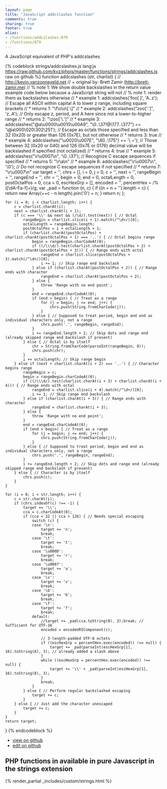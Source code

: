 ```yaml
---
layout: page
title: "JavaScript addcslashes function"
comments: true
sharing: true
footer: true
alias:
- /functions/addcslashes:879
- /functions/879
---
```

<!-- Generated by Rakefile:build -->
A JavaScript equivalent of PHP's addcslashes

{% codeblock strings/addcslashes.js lang:js https://raw.github.com/kvz/phpjs/master/functions/strings/addcslashes.js raw on github %}
function addcslashes (str, charlist) {
    // http://kevin.vanzonneveld.net
    // +   original by: Brett Zamir (http://brett-zamir.me)
    // %  note 1: We show double backslashes in the return value example code below because a JavaScript string will not
    // %  note 1: render them as backslashes otherwise
    // *     example 1: addcslashes('foo[ ]', 'A..z'); // Escape all ASCII within capital A to lower z range, including square brackets
    // *     returns 1: "\\f\\o\\o\\[ \\]"
    // *     example 2: addcslashes("zoo['.']", 'z..A'); // Only escape z, period, and A here since not a lower-to-higher range
    // *     returns 2: "\\zoo['\\.']"
    // *     example 3: addcslashes("@a\u0000\u0010\u00A9", "\0..\37!@\177..\377") == '\\@a\\000\\020\\302\\251'); // Escape as octals those specified and less than 32 (0x20) or greater than 126 (0x7E), but not otherwise
    // *     returns 3: true
    // *     example 4: addcslashes("\u0020\u007E", "\40..\175") == '\\ ~'); // Those between 32 (0x20 or 040) and 126 (0x7E or 0176) decimal value will be backslashed if specified (not octalized)
    // *     returns 4: true
    // *     example 5: addcslashes("\r\u0007\n", '\0..\37'); // Recognize C escape sequences if specified
    // *     returns 5: "\\r\\a\\n"
    // *     example 6: addcslashes("\r\u0007\n", '\0'); // Do not recognize C escape sequences if not specified
    // *     returns 7: "\r\u0007\n"
    var target = '',
        chrs = [],
        i = 0,
        j = 0,
        c = '',
        next = '',
        rangeBegin = '',
        rangeEnd = '',
        chr = '',
        begin = 0,
        end = 0,
        octalLength = 0,
        postOctalPos = 0,
        cca = 0,
        escHexGrp = [],
        encoded = '',
        percentHex = /%([\dA-Fa-f]+)/g;
    var _pad = function (n, c) {
        if ((n = n + '').length < c) {
            return new Array(++c - n.length).join('0') + n;
        }
        return n;
    };

    for (i = 0; i < charlist.length; i++) {
        c = charlist.charAt(i);
        next = charlist.charAt(i + 1);
        if (c === '\\' && next && (/\d/).test(next)) { // Octal
            rangeBegin = charlist.slice(i + 1).match(/^\d+/)[0];
            octalLength = rangeBegin.length;
            postOctalPos = i + octalLength + 1;
            if (charlist.charAt(postOctalPos) + charlist.charAt(postOctalPos + 1) === '..') { // Octal begins range
                begin = rangeBegin.charCodeAt(0);
                if ((/\\\d/).test(charlist.charAt(postOctalPos + 2) + charlist.charAt(postOctalPos + 3))) { // Range ends with octal
                    rangeEnd = charlist.slice(postOctalPos + 3).match(/^\d+/)[0];
                    i += 1; // Skip range end backslash
                } else if (charlist.charAt(postOctalPos + 2)) { // Range ends with character
                    rangeEnd = charlist.charAt(postOctalPos + 2);
                } else {
                    throw 'Range with no end point';
                }
                end = rangeEnd.charCodeAt(0);
                if (end > begin) { // Treat as a range
                    for (j = begin; j <= end; j++) {
                        chrs.push(String.fromCharCode(j));
                    }
                } else { // Supposed to treat period, begin and end as individual characters only, not a range
                    chrs.push('.', rangeBegin, rangeEnd);
                }
                i += rangeEnd.length + 2; // Skip dots and range end (already skipped range end backslash if present)
            } else { // Octal is by itself
                chr = String.fromCharCode(parseInt(rangeBegin, 8));
                chrs.push(chr);
            }
            i += octalLength; // Skip range begin
        } else if (next + charlist.charAt(i + 2) === '..') { // Character begins range
            rangeBegin = c;
            begin = rangeBegin.charCodeAt(0);
            if ((/\\\d/).test(charlist.charAt(i + 3) + charlist.charAt(i + 4))) { // Range ends with octal
                rangeEnd = charlist.slice(i + 4).match(/^\d+/)[0];
                i += 1; // Skip range end backslash
            } else if (charlist.charAt(i + 3)) { // Range ends with character
                rangeEnd = charlist.charAt(i + 3);
            } else {
                throw 'Range with no end point';
            }
            end = rangeEnd.charCodeAt(0);
            if (end > begin) { // Treat as a range
                for (j = begin; j <= end; j++) {
                    chrs.push(String.fromCharCode(j));
                }
            } else { // Supposed to treat period, begin and end as individual characters only, not a range
                chrs.push('.', rangeBegin, rangeEnd);
            }
            i += rangeEnd.length + 2; // Skip dots and range end (already skipped range end backslash if present)
        } else { // Character is by itself
            chrs.push(c);
        }
    }

    for (i = 0; i < str.length; i++) {
        c = str.charAt(i);
        if (chrs.indexOf(c) !== -1) {
            target += '\\';
            cca = c.charCodeAt(0);
            if (cca < 32 || cca > 126) { // Needs special escaping
                switch (c) {
                case '\n':
                    target += 'n';
                    break;
                case '\t':
                    target += 't';
                    break;
                case '\u000D':
                    target += 'r';
                    break;
                case '\u0007':
                    target += 'a';
                    break;
                case '\v':
                    target += 'v';
                    break;
                case '\b':
                    target += 'b';
                    break;
                case '\f':
                    target += 'f';
                    break;
                default:
                    //target += _pad(cca.toString(8), 3);break; // Sufficient for UTF-16
                    encoded = encodeURIComponent(c);

                    // 3-length-padded UTF-8 octets
                    if ((escHexGrp = percentHex.exec(encoded)) !== null) {
                        target += _pad(parseInt(escHexGrp[1], 16).toString(8), 3); // already added a slash above
                    }
                    while ((escHexGrp = percentHex.exec(encoded)) !== null) {
                        target += '\\' + _pad(parseInt(escHexGrp[1], 16).toString(8), 3);
                    }
                    break;
                }
            } else { // Perform regular backslashed escaping
                target += c;
            }
        } else { // Just add the character unescaped
            target += c;
        }
    }
    return target;
}
{% endcodeblock %}

 - [view on github](https://github.com/kvz/phpjs/blob/master/functions/strings/addcslashes.js)
 - [edit on github](https://github.com/kvz/phpjs/edit/master/functions/strings/addcslashes.js)

## PHP functions in available in pure Javascript in the strings extension
{% render_partial _includes/custom/strings.html %}

